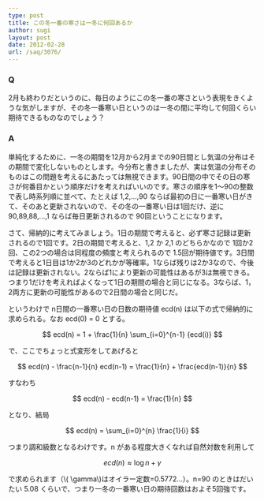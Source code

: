 ```yaml
---
type: post
title: この冬一番の寒さは一冬に何回あるか
author: sugi
layout: post
date: 2012-02-28
url: /saq/3076/
---
```

### Q

2月も終わりだというのに、毎日のようにこの冬一番の寒さという表現をきくような気がしますが、その冬一番寒い日というのは一冬の間に平均して何回くらい期待できるものなのでしょう？

### A

単純化するために、一冬の期間を12月から2月までの90日間とし気温の分布はその期間で変化しないものとします。今分布と書きましたが、実は気温の分布そのものはこの問題を考えるにあたっては無視できます。90日間の中でその日の寒さが何番目かという順序だけを考えればいいのです。寒さの順序を1〜90の整数で表し時系列順に並べて、たとえば 1,2,...,90 ならば最初の日に一番寒い日がきて、そのあと更新されないので、その冬の一番寒い日は1回だけ、逆に 90,89,88,...,1 ならば毎日更新されるので 90回ということになります。

さて、帰納的に考えてみましょう。1日の期間で考えると、必ず寒さ記録は更新されるので1回です。2日の期間で考えると、1,2 か 2,1 のどちらかなので 1回か2回、この2つの場合は同程度の頻度と考えられるので 1.5回が期待値です。3日間で考えると1日目は1か2か3のどれかが等確率。1ならば残りは2か3なので、今後は記録は更新されない。2ならば1により更新の可能性はあるが3は無視できる。つまり1だけを考えればよくなって1日の期間の場合と同じになる。3ならば、1，2両方に更新の可能性があるので2日間の場合と同じだ。

というわけで n日間の一番寒い日の日数の期待値 ecd(n) は以下の式で帰納的に求められる。なお ecd(0) = 0 とする。

$$
ecd(n) = 1 + \frac{1}{n} \sum_{i=0}^{n-1} {ecd(i)}
$$

で、ここでちょっと式変形をしてあげると

$$
ecd(n) - \frac{n-1}{n} ecd(n-1) = \frac{1}{n} + \frac{ecd(n-1)}{n}
$$

すなわち

$$
ecd(n) - ecd(n-1) = \frac{1}{n}
$$

となり、結局

$$
ecd(n) = \sum_{i=0}^{n} \frac{1}{i}
$$

つまり調和級数となるわけです。n がある程度大きくなれば自然対数を利用して

$$
ecd(n) \approx \log{n} + \gamma
$$

で求められます（\\( \gamma\\)はオイラー定数=0.5772...）。n=90 のときはだいたい 5.08 くらいで、つまり一冬の一番寒い日の期待回数はおよそ5回強です。
